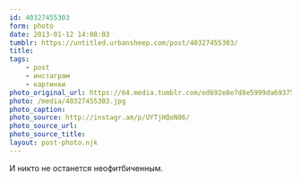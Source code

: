 ```yaml
---
id: 40327455303
form: photo
date: 2013-01-12 14:08:03
tumblr: https://untitled.urbansheep.com/post/40327455303/
title:
tags:
    - post
    - инстаграм
    - картинки
photo_original_url: https://64.media.tumblr.com/ed692e8e7d8e5999da6937520bfe19c4/tumblr_mgic5gtEC81qz4wzio1_640.jpg
photo: /media/40327455303.jpg
photo_caption: 
photo_source: http://instagr.am/p/UYTjHQoN86/
photo_source_url:
photo_source_title:
layout: post-photo.njk
---
```


<p>И никто не останется неофитбиченным.</p>
